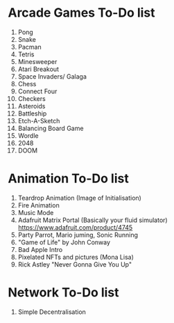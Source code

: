 # Arcade Games To-Do list

1. Pong
2. Snake
3. Pacman
4. Tetris
5. Minesweeper
6. Atari Breakout
7. Space Invaders/ Galaga
8. Chess
9. Connect Four
10. Checkers
11. Asteroids
12. Battleship
13. Etch-A-Sketch
14. Balancing Board Game
15. Wordle
16. 2048
17. DOOM

# Animation To-Do list

1. Teardrop Animation (Image of Initialisation)
2. Fire Animation
3. Music Mode
4. Adafruit Matrix Portal (Basically your fluid simulator) https://www.adafruit.com/product/4745
5. Party Parrot, Mario juming, Sonic Running
6. "Game of Life" by John Conway
7. Bad Apple Intro
8. Pixelated NFTs and pictures (Mona Lisa)
9. Rick Astley "Never Gonna Give You Up"

# Network To-Do list

1. Simple Decentralisation

